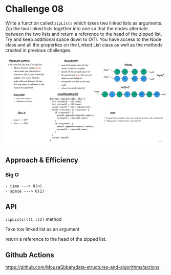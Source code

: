 #   Challenge 08 
Write a function called `zipLists` which takes two linked lists as arguments. Zip the two linked lists together into one so that the nodes alternate between the two lists and return a reference to the head of the zipped list. Try and keep additional space down to O(1). You have access to the Node class and all the properties on the Linked List class as well as the methods created in previous challenges.

![linked list whiteboard](../../../assest/ll-zip.jpg)

## Approach & Efficiency

### **Big O**
    - time ---> O(n)
    - space ---> O(1)


## API

 `zipLists(ll1,ll2)`  method 

Take tow linked list  as an argument  

  return a reference to the head of the zipped list. 

## Github Actions 

https://github.com/MousaSbbah/data-structures-and-algorithms/actions